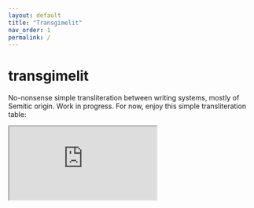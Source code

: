 ```yaml
---
layout: default
title: "Transgimelit"
nav_order: 1
permalink: /
---
```


# transgimelit

No-nonsense simple transliteration between writing systems, mostly of Semitic origin. Work in progress. For now, enjoy this simple transliteration table:

<iframe src="https://docs.google.com/spreadsheets/d/e/2PACX-1vS_9JYEHoteErUi75vBzFPP-9xXUTcbfYHYemsB_MsdkhfLpwCEoIbqD8j0wuuPF3cBJzCK05L6NLPK/pubhtml?gid=1241497588&amp;single=true&amp;widget=true&amp;headers=false" style="width:calc(100vw-80px);width:calc(100vh-40px)"></iframe>


